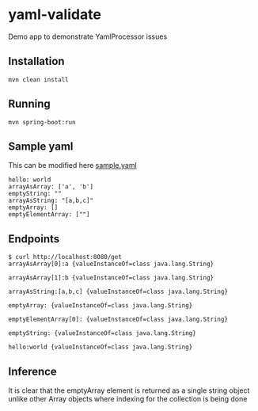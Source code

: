# yaml-validate
Demo app to demonstrate YamlProcessor issues

## Installation

```
mvn clean install
```
## Running

```
mvn spring-boot:run
```

## Sample yaml

This can be modified here [sample.yaml](https://github.intuit.com/services-config/yaml-validate/blob/master/src/main/resources/sample.yaml)

```
hello: world
arrayAsArray: ['a', 'b']
emptyString: ""
arrayAsString: "[a,b,c]"
emptyArray: []
emptyElementArray: [""]
```

## Endpoints

```
$ curl http://localhost:8080/get
arrayAsArray[0]:a {valueInstanceOf=class java.lang.String}

arrayAsArray[1]:b {valueInstanceOf=class java.lang.String}

arrayAsString:[a,b,c] {valueInstanceOf=class java.lang.String}

emptyArray: {valueInstanceOf=class java.lang.String}

emptyElementArray[0]: {valueInstanceOf=class java.lang.String}

emptyString: {valueInstanceOf=class java.lang.String}

hello:world {valueInstanceOf=class java.lang.String}

```
## Inference

It is clear that the emptyArray element is returned as a 
single string object unlike other Array objects where 
indexing for the collection is being done

